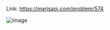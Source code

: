 Link: https://marisaoj.com/problem/574

![image](https://github.com/user-attachments/assets/725b3829-1d56-48e3-acb2-d0ecf495b0fb)
